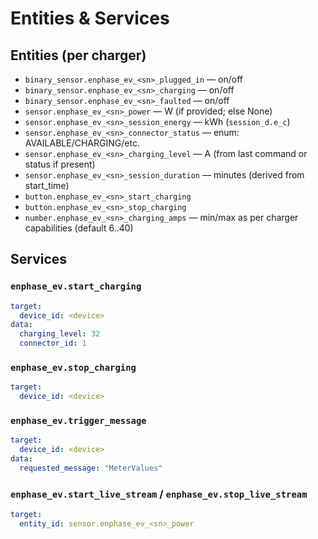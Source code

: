 # Entities & Services

## Entities (per charger)
- `binary_sensor.enphase_ev_<sn>_plugged_in` — on/off
- `binary_sensor.enphase_ev_<sn>_charging` — on/off
- `binary_sensor.enphase_ev_<sn>_faulted` — on/off
- `sensor.enphase_ev_<sn>_power` — W (if provided; else None)
- `sensor.enphase_ev_<sn>_session_energy` — kWh (`session_d.e_c`)
- `sensor.enphase_ev_<sn>_connector_status` — enum: AVAILABLE/CHARGING/etc.
- `sensor.enphase_ev_<sn>_charging_level` — A (from last command or status if present)
- `sensor.enphase_ev_<sn>_session_duration` — minutes (derived from start_time)
- `button.enphase_ev_<sn>_start_charging`
- `button.enphase_ev_<sn>_stop_charging`
- `number.enphase_ev_<sn>_charging_amps` — min/max as per charger capabilities (default 6..40)

## Services

### `enphase_ev.start_charging`
```yaml
target:
  device_id: <device>
data:
  charging_level: 32
  connector_id: 1
```

### `enphase_ev.stop_charging`
```yaml
target:
  device_id: <device>
```

### `enphase_ev.trigger_message`
```yaml
target:
  device_id: <device>
data:
  requested_message: "MeterValues"
```

### `enphase_ev.start_live_stream` / `enphase_ev.stop_live_stream`
```yaml
target:
  entity_id: sensor.enphase_ev_<sn>_power
```
